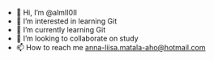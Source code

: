 - 👋 Hi, I’m @almII0II
- 👀 I’m interested in learning Git
- 🌱 I’m currently learning Git
- 💞️ I’m looking to collaborate on study
- 📫 How to reach me anna-liisa.matala-aho@hotmail.com

<!---
almII0II/almII0II is a ✨ special ✨ repository because its `README.md` (this file) appears on your GitHub profile.
You can click the Preview link to take a look at your changes.
--->
